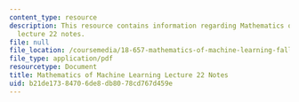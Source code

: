 ```yaml
---
content_type: resource
description: This resource contains information regarding Mathematics of machine learning
  lecture 22 notes.
file: null
file_location: /coursemedia/18-657-mathematics-of-machine-learning-fall-2015/b21de17384706de8db8078cd767d459e_MIT18_657F15_L22.pdf
file_type: application/pdf
resourcetype: Document
title: Mathematics of Machine Learning Lecture 22 Notes
uid: b21de173-8470-6de8-db80-78cd767d459e
---
```

